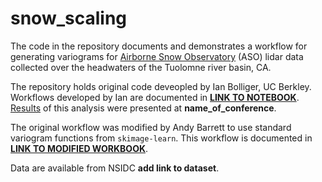 # snow_scaling
The code in the repository documents and demonstrates a workflow for generating variograms for 
[Airborne Snow Observatory](https://www.airbornesnowobservatories.com/) (ASO) lidar data collected 
over the headwaters of the Tuolomne river basin, CA.

The repository holds original code deveopled by Ian Bolliger, UC Berkley.  Workflows developed by Ian
are documented in [**LINK TO NOTEBOOK**]().  [Results](link_to_pdf_of_powerpoint) of this analysis were 
presented at **name_of_conference**.

The original workflow was modified by Andy Barrett to use standard variogram functions from `skimage-learn`.  This workflow is 
documented in [**LINK TO MODIFIED WORKBOOK**]().

Data are available from NSIDC **add link to dataset**.
